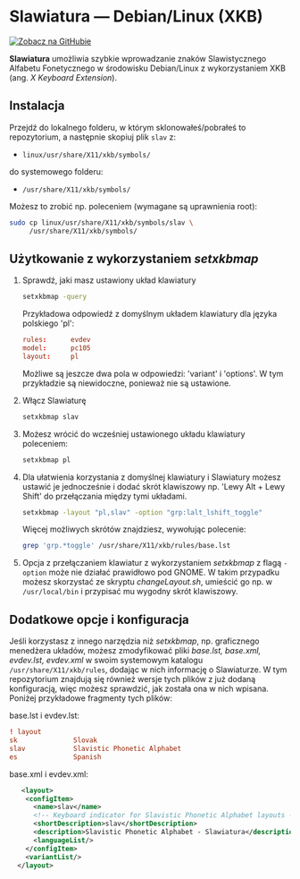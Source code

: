 
# Slawiatura — Debian/Linux (XKB)

[![Zobacz na GitHubie](https://img.shields.io/badge/Zobacz%20na%20GitHubie-f2f2f2?style=for-the-badge&logo=github&logoColor=303030&color=f2f2f2)](https://github.com/IS-UMK/Slaviature/blob/master/linux/pl/)

**Slawiatura** umożliwia szybkie wprowadzanie znaków Slawistycznego Alfabetu
Fonetycznego w środowisku Debian/Linux z wykorzystaniem XKB (ang. *X Keyboard
Extension*).

## Instalacja

Przejdź do lokalnego folderu, w którym sklonowałeś/pobrałeś to repozytorium, a następnie skopiuj plik `slav` z:
- `linux/usr/share/X11/xkb/symbols/` 

do systemowego folderu:
- `/usr/share/X11/xkb/symbols/`

Możesz to zrobić np. poleceniem (wymagane są uprawnienia root):

```bash
sudo cp linux/usr/share/X11/xkb/symbols/slav \
	 /usr/share/X11/xkb/symbols/
```

## Użytkowanie z wykorzystaniem *setxkbmap*

1. Sprawdź, jaki masz ustawiony układ klawiatury

   ```bash
   setxkbmap -query
   ```

   Przykładowa odpowiedź z domyślnym układem klawiatury dla języka polskiego 'pl':
   ```conf
   rules:      evdev
   model:      pc105
   layout:     pl
   ```
  
   Możliwe są jeszcze dwa pola w odpowiedzi: 'variant' i 'options'. W tym
   przykładzie są niewidoczne, ponieważ nie są ustawione.

2. Włącz Slawiaturę

   ```bash
   setxkbmap slav
   ```

3. Możesz wrócić do wcześniej ustawionego układu klawiatury poleceniem:

   ```bash
   setxkbmap pl
   ```

4. Dla ułatwienia korzystania z domyślnej klawiatury i Slawiatury możesz ustawić
   je jednocześnie i dodać skrót klawiszowy np. 'Lewy Alt + Lewy Shift' do przełączania
   między tymi układami.

   ```bash
   setxkbmap -layout "pl,slav" -option "grp:lalt_lshift_toggle"
   ```

   Więcej możliwych skrótów znajdziesz, wywołując polecenie:

   ```bash
   grep 'grp.*toggle' /usr/share/X11/xkb/rules/base.lst
   ```
   
5. Opcja z przełączaniem klawiatur z wykorzystaniem *setxkbmap* z flagą
   `-option` może nie działać prawidłowo pod GNOME. W takim przypadku możesz
   skorzystać ze skryptu *changeLayout.sh*, umieścić go np. w `/usr/local/bin` i
   przypisać mu wygodny skrót klawiszowy.

## Dodatkowe opcje i konfiguracja

Jeśli korzystasz z innego narzędzia niż *setxkbmap*, np. graficznego menedżera
układów, możesz zmodyfikować pliki *base.lst, base.xml, evdev.lst, evdev.xml* w
swoim systemowym katalogu `/usr/share/X11/xkb/rules`, dodając w nich informację
o Slawiaturze. W tym repozytorium znajdują się również wersje tych plików z już
dodaną konfiguracją, więc możesz sprawdzić, jak została ona w nich
wpisana. Poniżej przykładowe fragmenty tych plików:
  
base.lst i evdev.lst:
```conf
! layout
sk              Slovak
slav            Slavistic Phonetic Alphabet
es              Spanish
```
  
base.xml i evdev.xml:
```xml
   <layout>
    <configItem>
      <name>slav</name>
      <!-- Keyboard indicator for Slavistic Phonetic Alphabet layouts -->
      <shortDescription>slav</shortDescription>
      <description>Slavistic Phonetic Alphabet - Slawiatura</description>
      <languageList/>
    </configItem>
    <variantList/>
  </layout>
```
